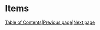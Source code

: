 # Items
[Table of Contents][TC]|[Previous page][P]|[Next page][S]
































[TC]: README.md "Table of Contents"
[P]: PCs.md "Player Characters"
[S]: SessionLogs.md "Session Logs"
